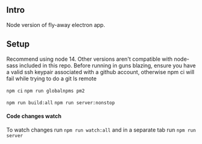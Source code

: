 ## Intro

Node version of fly-away electron app. 

## Setup
Recommend using node 14. Other versions aren't compatible with node-sass included in this repo.
Before running in guns blazing, ensure you have a valid ssh keypair associated with a github account, otherwise npm ci will fail while trying to do a git ls remote 

`npm ci`
`npm run globalnpms pm2`

`npm run build:all`
`npm run server:nonstop`


#### Code changes watch

To watch changes run
`npm run watch:all`
and in a separate tab run 
`npm run server`
